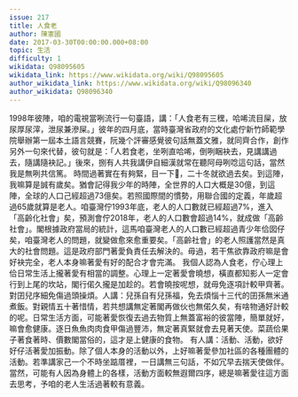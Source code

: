 ```yaml
---
issue: 217
title: 人食老
author: 陳憲國
date: 2017-03-30T00:00:00.000+08:00
topic: 生活
difficulty: 1
wikidata: Q98095605
wikidata_link: https://www.wikidata.org/wiki/Q98095605
author_wikidata_link: https://www.wikidata.org/wiki/Q98096340
author_wikidata: Q98096340
---
```

1998年彼陣，咱的電視當咧流行一句臺語，講：「人食老有三䆀，哈唏流目屎，放尿厚尿滓，泄尿兼滲屎。」彼年的四月底，當時臺灣省政府的文化處佇新竹師範學院舉辦第一屆本土語言競賽，阮幾个評審感覺彼句話無蓋文雅，就同齊合作，創作另外一句來代替，彼句就是：「人若食老，坐咧直哈唏，倒咧睏袂去，見講講過去，隨講隨袂記。」後來，捌有人共我講伊自細漢就常在聽阿母咧唸這句話，當然我是無咧共信篤。
時間過著實在有夠緊，目一下𥍉，二十冬就欲過去矣。到這陣，我嘛算是誠有歲矣。猶會記得我少年的時陣，全世界的人口大概是30億，到這陣，全球的人口己經超過73億矣。若照國際間的慣勢，用聯合國的定義，年歲超過65歲就算是老人。咱臺灣佇1993年底，老人的人口數就已經超過7%，進入「高齡化社會」矣，預測會佇2018年，老人的人口數會超過14%，就成做「高齡社會」。閣根據政府當局的統計，這馬咱臺灣老人的人口數已經超過青少年佮囡仔矣，咱臺灣老人的問題，就變做愈來愈重要矣。「高齡社會」的老人照護當然是真大的社會問題。這是政府部門著愛負責任去解決的。毋過，若干焦欲靠政府嘛是會好袂完全，老人本身嘛著愛有好的配合才會完滿。
我個人認為人食老，佇心理上佮日常生活上攏著愛有相當的調整。心理上一定著愛會曉想，橫直都知影人一定會行到上尾的坎站，閣行偌久攏是加趁的。若會曉按呢想，就毋免逐項計較甲齊著。對囝兒序細免傷過頭操煩。人講：兒孫自有兒孫福，免去煩惱十三代的囝孫無米通煮飯。對親情五十著惜情，若共想講無定著閣再做伙也無偌久矣，有啥物通好計較的呢。日常生活方面，可能著愛恢復去過去物質上無蓋富裕的彼當陣，簡單就好，嘛會愈健康。逐日魚魚肉肉食甲傷過豐沛，無定著真緊就會去見著天使。菜蔬佮果子著食著時、價數閣當俗的，這才是上健康的食物。
有人講：活動、活動，欲好好仔活著愛加振動。除了個人本身的活動以外，上好嘛著愛參加社區的各種團體的活動。若準講家己一个不時坐踮厝裡，一日講無三句話，不如冗早去揣天使做伴。當然，可能有人因為身體上的各樣，活動方面較無遐爾四序，總是嘛著愛往這方面去思考，予咱的老人生活過著較有意義。